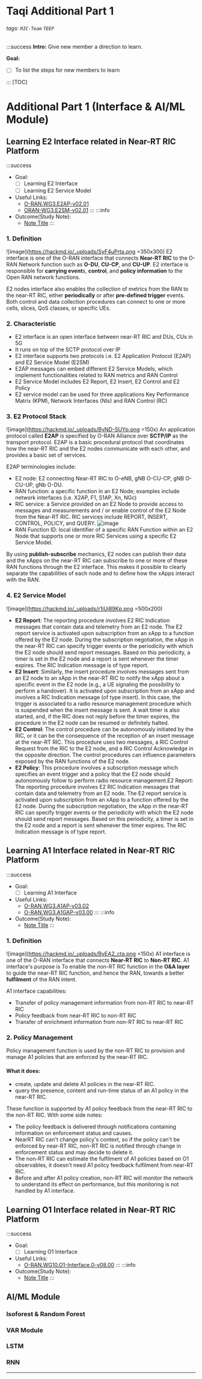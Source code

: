 # Taqi Additional Part 1
###### tags: `RIC-Team` `TEEP` 
:::success
**Intro:**
Give new member a direction to learn.

**Goal:**
- [ ] To list the steps for new members to learn

:::
[TOC]
# Additional Part 1 (Interface & AI/ML Module)

## Learning E2 Interface related in Near-RT RIC Platform

:::success
- Goal:
    - [ ] Learning E2 Interface
    - [ ] Learning E2 Service Model
- Useful Links:
    - [O-RAN.WG3.E2AP-v02.01](https://www.o-ran.org/specifications)
    - [ORAN-WG3.E2SM-v02.01](https://www.o-ran.org/specifications)
:::
:::info
- Outcome(Study Note):
    - [Note Title](Link)
:::
### 1. Definition 
![image](https://hackmd.io/_uploads/SyF4uPrta.png =350x300)
E2 interface is one of the O-RAN interface that connects **Near-RT RIC** to the O-RAN Network function such as **O-DU**, **CU-CP**, and **CU-UP**. E2 interface is responsible for **carrying event**s, **control**, and **policy information** to the Open RAN network functions.

E2 nodes interface also enables the collection of metrics from the RAN to the near-RT RIC, either **periodically** or after **pre-defined trigger** events. Both control and data collection procedures can connect to one or more cells, slices, QoS classes, or specific UEs.
### 2. Characteristic
* E2 interface is an open interface between near-RT RIC and  DUs, CUs in 5G
* It runs on top of the SCTP protocol over IP
* E2 interface supports two protocols i.e. E2 Application Protocol (E2AP) and E2 Service Model (E2SM)
* E2AP messages can embed different E2 Service Models, which implement functionalities related to RAN metrics and RAN Control
* E2 Service Model includes  E2 Report, E2 Insert, E2 Control and E2 Policy
* E2 service model can be used for three applications Key Performance Matrix (KPM), Network Interfaces (NIs) and RAN Control (RC)
### 3. E2 Protocol Stack
![image](https://hackmd.io/_uploads/ByND-SUYp.png =150x)
An application protocol called **E2AP** is specified by O-RAN Alliance over **SCTP/IP** as the transport protocol. E2AP  is a basic procedural protocol that coordinates how the near-RT RIC and the E2 nodes communicate with each other, and provides a basic set of services.

E2AP terminologies include:
* E2 node: E2 connecting Near-RT RIC to O-eNB, gNB O-CU-CP, gNB O-CU-UP, gNb O-DU. 
* RAN function: a specific function in an E2 Node; examples include network interfaces (i.e. X2AP, F1, S1AP, Xn, NGc)
* RIC service: a Service provided on an E2 Node to provide access to messages and measurements and / or enable control of the E2 Node from the Near-RT RIC. RIC services include REPORT, INSERT, CONTROL, POLICY, and QUERY.
![image](https://hackmd.io/_uploads/HkpthrLtT.png)
* RAN Function ID: local identifier of a specific RAN Function within an E2 Node that supports one or more RIC Services using a specific E2 Service Model.

By using **publish-subscribe** mechanics, E2 nodes can publish their data and the xApps on the near-RT RIC can subscribe to one or more of these RAN functions through the E2 interface. This makes it possible to clearly separate the capabilities of each node and to define how the xApps interact with the RAN.

### 4. E2 Service Model
![image](https://hackmd.io/_uploads/r1iUj89Kp.png =500x200)
* **E2 Report**:  The reporting procedure involves E2 RIC Indication messages that contain data and telemetry from an E2 node. The E2 report service is activated upon subscription from an xApp to a function offered by the E2 node. During the subscription negotiation, the xApp in the near-RT RIC can specify trigger events or the periodicity with which the E2 node should send report messages. Based on this periodicity, a timer is set in the E2 node and a report is sent whenever the timer expires. The RIC Indication message is of type report.
* **E2 Insert**:  Similarly, the insert procedure involves messages sent from an E2 node to an xApp in the near-RT RIC to notify the xApp about a specific event in the E2 node (e.g., a UE signaling the possibility to perform a handover). It is activated upon subscription from an xApp and involves a RIC Indication message (of type insert). In this case, the trigger is associated to a radio resource management procedure which is suspended when the insert message is sent. A wait timer is also started, and, if the RIC does not reply before the timer expires, the procedure in the E2 node can be resumed or definitely halted.
* **E2 Control**: The control procedure can be autonomously initiated by the RIC, or it can be the consequence of the reception of an insert message at the near-RT RIC. This procedure uses two messages, a RIC Control Request from the RIC to the E2 node, and a RIC Control Acknowledge in the opposite direction. The control procedures can influence parameters exposed by the RAN functions of the E2 node.
* **E2 Policy**: This procedure involves a subscription message which specifies an event trigger and a policy that the E2 node should autonomously follow to perform radio resource management.E2 Report:  The reporting procedure involves E2 RIC Indication messages that contain data and telemetry from an E2 node. The E2 report service is activated upon subscription from an xApp to a function offered by the E2 node. During the subscription negotiation, the xApp in the near-RT RIC can specify trigger events or the periodicity with which the E2 node should send report messages. Based on this periodicity, a timer is set in the E2 node and a report is sent whenever the timer expires. The RIC Indication message is of type report.
## Learning A1 Interface related in Near-RT RIC Platform
:::success
- Goal:
    - [ ] Learning A1 Interface
- Useful Links:
    - [O-RAN.WG3.A1AP-v03.02](https://www.o-ran.org/specifications)
    - [O-RAN.WG3.A1GAP-v03.00](https://www.o-ran.org/specifications)
:::
:::info
- Outcome(Study Note):
    - [Note Title](Link)
:::
### 1. Definition
![image](https://hackmd.io/_uploads/ByEA2_cta.png =150x)
A1 interface is one of the O-RAN interface that connects **Near-RT RIC** to **Non-RT RIC**. A1 interface's purpose is To enable the non-RT RIC function in the **O&A layer** to guide the near-RT RIC function, and hence the RAN, towards a better **fulfilment** of the RAN intent.

A1 interface capabilities:
* Transfer of policy management information from non-RT RIC to near-RT RIC
* Policy feedback from near-RT RIC to non-RT RIC
* Transfer of enrichment information from non-RT RIC to near-RT RIC

### 2. Policy Management
Policy management function is used by the non-RT RIC to provision and manage A1 policies that are enforced by the near-RT RIC.
#### What it does:
* create, update and delete A1 policies in the near-RT RIC.
*  query the presence, content and run-time status of an A1 policy in the near-RT RIC.

These  function is supported by A1 policy feedback from the near-RT RIC to the non-RT RIC. With some side notes:
* The policy feedback is delivered through notifications containing information on enforcement status and causes.
* NearRT RIC can't change policy's context, so if the policy can't be enforced by near-RT RIC, non-RT RIC is notified through change in enforcement status and may decide to delete it.
* The non-RT RIC can estimate the fulfilment of A1 policies based on O1 observables, it doesn't need A1 policy feedback fulfilment from near-RT RIC.
* Before and after A1 policy creation, non-RT RIC will monitor the network to understand its effect on performance, but this monitoring is not handled by A1 interface.

## Learning O1 Interface related in Near-RT RIC Platform
:::success
- Goal:
    - [ ] Learning O1 Interface
- Useful Links:
    - [O-RAN.WG10.O1-Interface.0-v08.00](https://www.o-ran.org/specifications)
:::
:::info
- Outcome(Study Note):
    - [Note Title](Link)
:::

## AI/ML Module

### Isoforest & Random Forest

### VAR Module

### LSTM

### RNN

---
